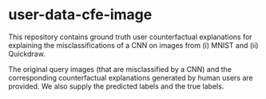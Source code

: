 # user-data-cfe-image
This repository contains ground truth user counterfactual explanations for explaining the misclassifications of a CNN on images from (i) MNIST and (ii) Quickdraw.  

The original query images (that are misclassified by a CNN) and the corresponding counterfactual explanations generated by human users are provided. We also supply the predicted labels and the true labels. 
